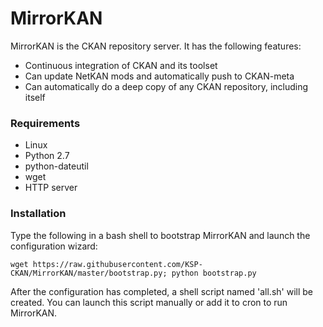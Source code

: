 MirrorKAN
=========

MirrorKAN is the CKAN repository server. It has the following features:

- Continuous integration of CKAN and its toolset
- Can update NetKAN mods and automatically push to CKAN-meta
- Can automatically do a deep copy of any CKAN repository, including itself

### Requirements
- Linux
- Python 2.7
- python-dateutil
- wget
- HTTP server

### Installation
Type the following in a bash shell to bootstrap MirrorKAN and launch the configuration wizard:

`wget https://raw.githubusercontent.com/KSP-CKAN/MirrorKAN/master/bootstrap.py; python bootstrap.py`

After the configuration has completed, a shell script named 'all.sh' will be created. You can launch this script manually or add it to cron to run MirrorKAN.
